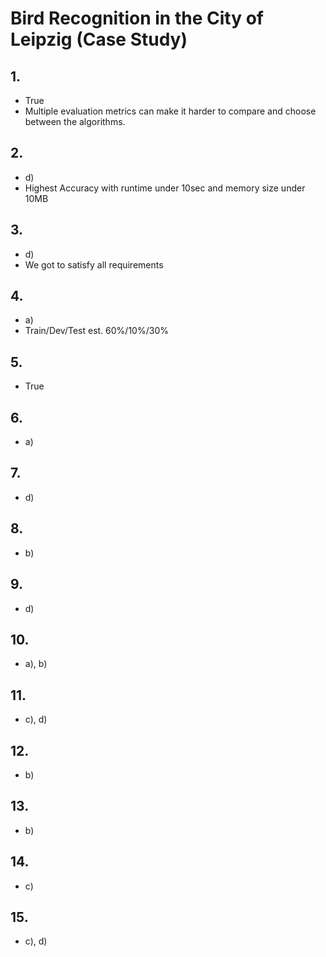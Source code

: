 # Bird Recognition in the City of Leipzig (Case Study)

## 1.
* True
* Multiple evaluation metrics can make it
harder to compare and choose between the algorithms.

## 2.
* d)
* Highest Accuracy with runtime under 10sec and memory size under 10MB

## 3.
* d)
* We got to satisfy all requirements

## 4.
* a)
* Train/Dev/Test est. 60%/10%/30%

## 5.
* True

## 6.
* a)

## 7.
* d)

## 8.
* b)

## 9.
* d)

## 10.
* a), b)

## 11.
* c), d)

## 12.
* b)

## 13.
* b)

## 14.
* c)

## 15.
* c), d)